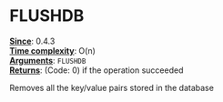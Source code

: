 # FLUSHDB
<ins>**Since**</ins>: 0.4.3  
<ins>**Time complexity**</ins>: O(n)  
<ins>**Arguments**</ins>: `FLUSHDB`  
<ins>**Returns**</ins>: (Code: 0) if the operation succeeded  

Removes all the key/value pairs stored in the database
